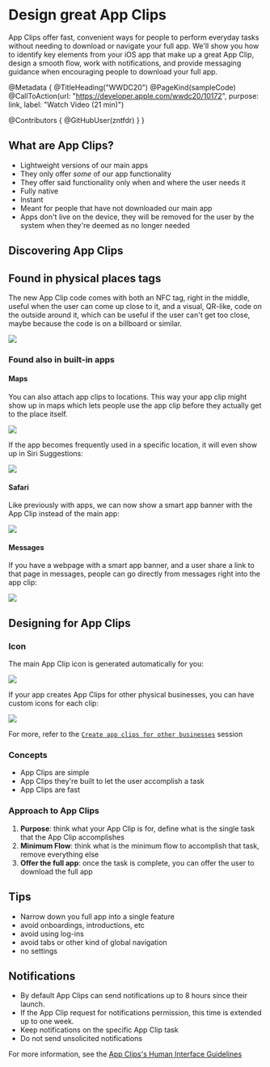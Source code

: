 # Design great App Clips

App Clips offer fast, convenient ways for people to perform everyday tasks without needing to download or navigate your full app. We'll show you how to identify key elements from your iOS app that make up a great App Clip, design a smooth flow, work with notifications, and provide messaging guidance when encouraging people to download your full app.

@Metadata {
   @TitleHeading("WWDC20")
   @PageKind(sampleCode)
   @CallToAction(url: "https://developer.apple.com/wwdc20/10172", purpose: link, label: "Watch Video (21 min)")

   @Contributors {
      @GitHubUser(zntfdr)
   }
}



## What are App Clips?

- Lightweight versions of our main apps
- They only offer _some_ of our app functionality
- They offer said functionality only when and where the user needs it
- Fully native
- Instant
- Meant for people that have not downloaded our main app
- Apps don't live on the device, they will be removed for the user by the system when they're deemed as no longer needed

## Discovering App Clips

## Found in physical places tags

The new App Clip code comes with both an NFC tag, right in the middle, useful when the user can come up close to it, and a visual, QR-like, code on the outside around it, which can be useful if the user can't get too close, maybe because the code is on a billboard or similar.

![][clipCodeImage]

### Found also in built-in apps 

#### Maps

You can also attach app clips to locations. This way your app clip might show up in maps which lets people use the app clip before they actually get to the place itself. 

![][mapsClipImage]

If the app becomes frequently used in a specific location, it will even show up in Siri Suggestions:

![][siriSuggestionsImage]

#### Safari

Like previously with apps, we can now show a smart app banner with the App Clip instead of the main app:

![][safariClipImage]

#### Messages

If you have a webpage with a smart app banner, and a user share a link to that page in messages, people can go directly from messages right into the app clip:

![][messagesClipImage]

## Designing for App Clips

### Icon

The main App Clip icon is generated automatically for you:

![][iconDiffImage]

If your app creates App Clips for other physical businesses, you can have custom icons for each clip:

![][businessIconImage]

For more, refer to the [`Create app clips for other businesses`][20-10118] session

### Concepts

- App Clips are simple 
- App Clips they're built to let the user accomplish a task
- App Clips are fast

### Approach to App Clips

1. **Purpose**: think what your App Clip is for, define what is the single task that the App Clip accomplishes
2. **Minimum Flow**: think what is the minimum flow to accomplish that task, remove  everything else
3. **Offer the full app**: once the task is complete, you can offer the user to download the full app

## Tips

- Narrow down you full app into a single feature
- avoid onboardings, introductions, etc
- avoid using log-ins
- avoid tabs or other kind of global navigation
- no settings

## Notifications

- By default App Clips can send notifications up to 8 hours since their launch.
- If the App Clip request for notifications permission, this time is extended up to one week.
- Keep notifications on the specific App Clip task
- Do not send unsolicited notifications

For more information, see the [App Clips's Human Interface Guidelines][hig]


[20-10118]: ../10118
[hig]: https://developer.apple.com/design/human-interface-guidelines/app-clips/overview/

[iconDiffImage]: iconDiff.png
[businessIconImage]: businessIcon.png
[clipCodeImage]: clipCode.png
[mapsClipImage]: mapsClip.png
[siriSuggestionsImage]: siriSuggestions.png
[safariClipImage]: safariClip.png
[messagesClipImage]: messagesClip.png